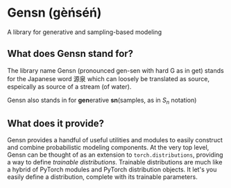 # Gensn (gèńséń)
A library for generative and sampling-based modeling

## What does Gensn stand for?
The library name Gensn (pronounced gen-sen with hard G as in get) stands for the Japanese word 源泉 which can loosely be translated as source, espeically as source of a stream (of water).

Gensn also stands in for **gen**erative **sn**(samples, as in $S_n$ notation)

## What does it provide?
Gensn provides a handful of useful utilities and modules to easily construct and combine probabilistic modeling components. At the very top level, Gensn can be thought of as an extension to `torch.distributions`, providing a way to define *trainable distributions*. Trainable distributions are much like a hybrid of PyTorch modules and PyTorch distribution objects. It let's you easily define a distribution, complete with its trainable parameters.